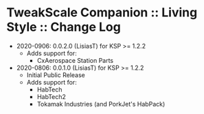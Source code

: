 # TweakScale Companion :: Living Style :: Change Log

* 2020-0906: 0.0.2.0 (LisiasT) for KSP >= 1.2.2
	+ Adds support for:
		- CxAerospace Station Parts 
* 2020-0806: 0.0.1.0 (LisiasT) for KSP >= 1.2.2
	+ Initial Public Release
	+ Adds support for:
		- HabTech
		- HabTech2
		- Tokamak Industries (and PorkJet's HabPack)
  
